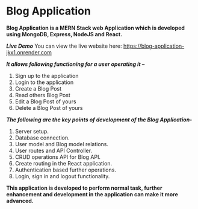 # Blog Application
**Blog Application is a MERN Stack web Application which is developed using MongoDB, Express, NodeJS and React.**

***Live Demo***
You can view the live website here: https://blog-application-jkx1.onrender.com

***It allows following functioning for a user operating it –***

1. Sign up to the application
2. Login to the application
3. Create a Blog Post
4. Read others Blog Post
5. Edit a Blog Post of yours
6. Delete a Blog Post of yours

***The following are the key points of development of the Blog Application-***

1. Server setup.
2. Database connection.
3. User model and Blog model relations.
4. User routes and API Controller.
5. CRUD operations API for Blog API.
6. Create routing in the React application.
7. Authentication based further operations.
8. Login, sign in and logout functionality.

**This application is developed to perform normal task, further enhancement and development in the application can make it more advanced.**
